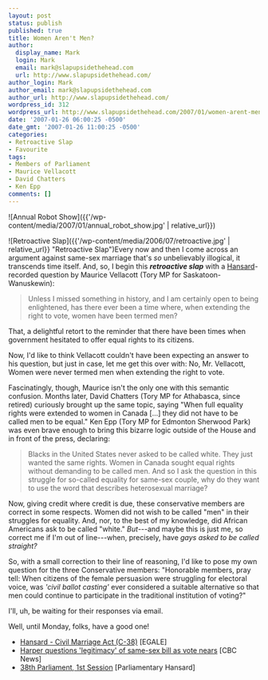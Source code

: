 ```yaml
---
layout: post
status: publish
published: true
title: Women Aren't Men?
author:
  display_name: Mark
  login: Mark
  email: mark@slapupsidethehead.com
  url: http://www.slapupsidethehead.com/
author_login: Mark
author_email: mark@slapupsidethehead.com
author_url: http://www.slapupsidethehead.com/
wordpress_id: 312
wordpress_url: http://www.slapupsidethehead.com/2007/01/women-arent-men/
date: '2007-01-26 06:00:25 -0500'
date_gmt: '2007-01-26 11:00:25 -0500'
categories:
- Retroactive Slap
- Favourite
tags:
- Members of Parliament
- Maurice Vellacott
- David Chatters
- Ken Epp
comments: []
---
```

![Annual Robot Show]({{'/wp-content/media/2007/01/annual_robot_show.jpg' | relative_url}})

![Retroactive Slap]({{'/wp-content/media/2006/07/retroactive.jpg' | relative_url}} "Retroactive Slap")Every now and then I come across an argument against same-sex marriage that's _so_ unbelievably illogical, it transcends time itself. And, so, I begin this **_retroactive slap_** with a [Hansard](http://en.wikipedia.org/wiki/Hansard "Invaluable, for those who are bored enough to search it")-recorded question by Maurice Vellacott (Tory MP for Saskatoon-Wanuskewin):

> Unless I missed something in history, and I am certainly open to being enlightened, has there ever been a time where, when extending the right to vote, women have been termed men?

That, a delightful retort to the reminder that there have been times when government hesitated to offer equal rights to its citizens.

Now, I'd like to think Vellacott couldn't have been expecting an answer to his question, but just in case, let me get this over with: No, Mr. Vellacott, Women were never termed men when extending the right to vote.

Fascinatingly, though, Maurice isn't the only one with this semantic confusion. Months later, David Chatters (Tory MP for Athabasca, since retired) curiously brought up the same topic, saying "When full equality rights were extended to women in Canada [...] they did not have to be called men to be equal." Ken Epp (Tory MP for Edmonton Sherwood Park) was even brave enough to bring this bizarre logic outside of the House and in front of the press, declaring:

> Blacks in the United States never asked to be called white. They just wanted the same rights. Women in Canada sought equal rights without demanding to be called men. And so I ask the question in this struggle for so-called equality for same-sex couple, why do they want to use the word that describes heterosexual marriage?

Now, giving credit where credit is due, these conservative members are correct in some respects. Women did not wish to be called "men" in their struggles for equality. And, nor, to the best of my knowledge, did African Americans ask to be called "white." _But_---and maybe this is just me, so correct me if I'm out of line---when, precisely, have _gays asked to be called straight?_

So, with a small correction to their line of reasoning, I'd like to pose my own question for the three Conservative members: "Honorable members, pray tell: When citizens of the female persuasion were struggling for electoral voice, was _'civil ballot casting'_ ever considered a suitable alternative so that men could continue to participate in the traditional institution of voting?"

I'll, uh, be waiting for their responses via email.

Well, until Monday, folks, have a good one!

- [Hansard - Civil Marriage Act (C-38)](http://www.equal-marriage.ca/resource.php?id=187) [EGALE]
- [Harper questions 'legitimacy' of same-sex bill as vote nears](http://www.cbc.ca/canada/story/2005/06/27/samesex050627.html) [CBC News]
- [38th Parliament, 1st Session](http://www2.parl.gc.ca/HousePublications/Publication.aspx?DocId=1984361&Language=E&Mode=1&Parl=38&Ses=1) [Parliamentary Hansard]
